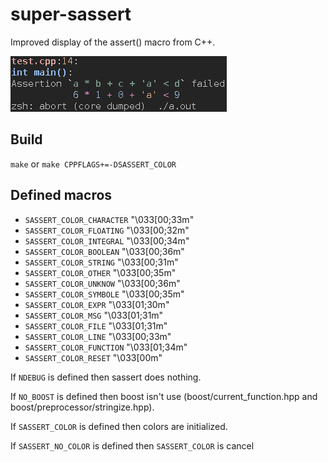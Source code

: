 super-sassert
=============

Improved display of the assert() macro from C++.

![Sassert example](https://raw.githubusercontent.com/jonathanpoelen/super-assert/master/sample_output.gif)

Build
-----

  `make` or `make CPPFLAGS+=-DSASSERT_COLOR`


Defined macros
--------------

* `SASSERT_COLOR_CHARACTER`   "\033[00;33m"
* `SASSERT_COLOR_FLOATING`    "\033[00;32m"
* `SASSERT_COLOR_INTEGRAL`    "\033[00;34m"
* `SASSERT_COLOR_BOOLEAN`     "\033[00;36m"
* `SASSERT_COLOR_STRING`      "\033[00;31m"
* `SASSERT_COLOR_OTHER`       "\033[00;35m"
* `SASSERT_COLOR_UNKNOW`      "\033[00;36m"
* `SASSERT_COLOR_SYMBOLE`     "\033[00;35m"
* `SASSERT_COLOR_EXPR`        "\033[01;30m"
* `SASSERT_COLOR_MSG`         "\033[01;31m"
* `SASSERT_COLOR_FILE`        "\033[01;31m"
* `SASSERT_COLOR_LINE`        "\033[00;33m"
* `SASSERT_COLOR_FUNCTION`    "\033[01;34m"
* `SASSERT_COLOR_RESET`       "\033[00m"


If `NDEBUG` is defined then sassert does nothing.

If `NO_BOOST` is defined then boost isn't use (boost/current_function.hpp and boost/preprocessor/stringize.hpp).

If `SASSERT_COLOR` is defined then colors are initialized.

If `SASSERT_NO_COLOR` is defined then `SASSERT_COLOR` is cancel
